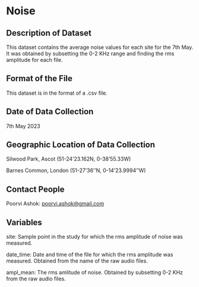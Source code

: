 # Noise 

## Description of Dataset
This dataset contains the average noise values for each site for the 7th May. It was obtained by subsetting the 0-2 KHz range and finding the rms amplitude for each file. 

## Format of the File 
This dataset is in the format of a .csv file. 

## Date of Data Collection 
7th May 2023 

## Geographic Location of Data Collection
Silwood Park, Ascot (51-24’23.162N, 0-38’55.33W)

Barnes Common, London (51-27’36’’N, 0-14’23.9994’’W)

## Contact People
Poorvi Ashok: poorvi.ashok@gmail.com

## Variables 
site: Sample point in the study for which the rms amplitude of noise was measured. 

date_time: Date and time of the file for which the rms amplitude was measured. Obtained from the name of the raw audio files. 

ampl_mean: The rms amlitude of noise. Obtained by subsetting 0-2 KHz from the raw audio files. 
